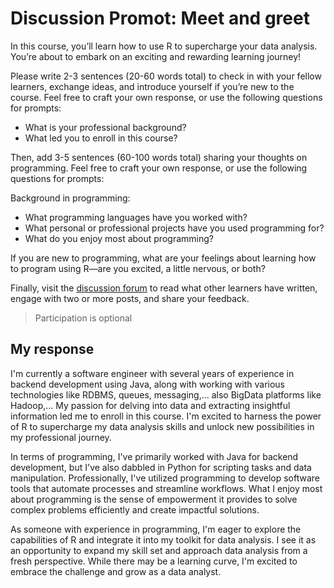 # Discussion Promot: Meet and greet

In this course, you’ll learn how to use R to supercharge your data analysis. You’re about to embark on an exciting and rewarding learning journey!

Please write 2-3 sentences (20-60 words total) to check in with your fellow learners, exchange ideas, and introduce yourself if you’re new to the course. Feel free to craft your own response, or use the following questions for prompts:

- What is your professional background?
- What led you to enroll in this course?

Then, add 3-5 sentences (60-100 words total) sharing your thoughts on programming. Feel free to craft your own response, or use the following questions for prompts:

Background in programming:

- What programming languages have you worked with?
- What personal or professional projects have you used programming for?  
- What do you enjoy most about programming?  

If you are new to programming, what are your feelings about learning how to program using R—are you excited, a little nervous, or both? 

Finally, visit the [discussion forum]() to read what other learners have written, engage with two or more posts, and share your feedback.

> Participation is optional

## My response

I'm currently a software engineer with several years of experience in backend development using Java, along with working with various technologies like RDBMS, queues, messaging,... also BigData platforms like Hadoop,... My passion for delving into data and extracting insightful information led me to enroll in this course. I'm excited to harness the power of R to supercharge my data analysis skills and unlock new possibilities in my professional journey.

In terms of programming, I've primarily worked with Java for backend development, but I've also dabbled in Python for scripting tasks and data manipulation. Professionally, I've utilized programming to develop software tools that automate processes and streamline workflows. What I enjoy most about programming is the sense of empowerment it provides to solve complex problems efficiently and create impactful solutions.

As someone with experience in programming, I'm eager to explore the capabilities of R and integrate it into my toolkit for data analysis. I see it as an opportunity to expand my skill set and approach data analysis from a fresh perspective. While there may be a learning curve, I'm excited to embrace the challenge and grow as a data analyst.
